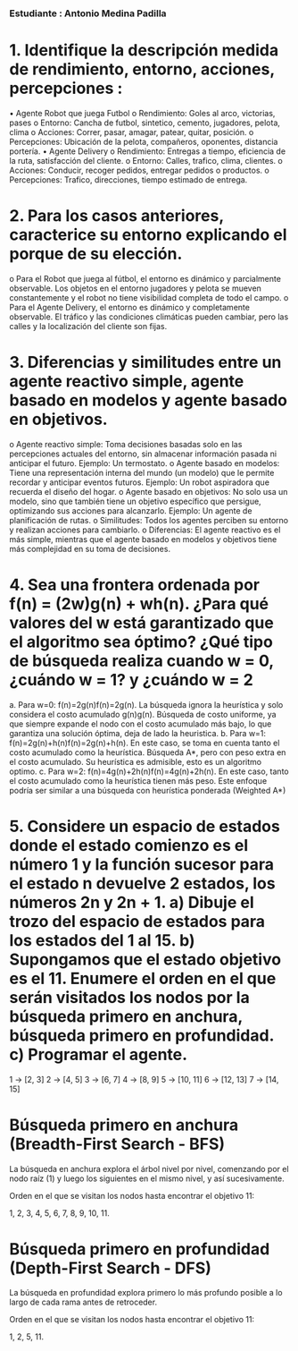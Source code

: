 ### Estudiante : Antonio Medina Padilla

# 1.	Identifique la descripción medida de rendimiento, entorno, acciones, percepciones : 
•	Agente Robot que juega Futbol
o	Rendimiento: Goles al arco, victorias, pases
o	Entorno: Cancha de futbol, sintetico, cemento, jugadores, pelota, clima
o	Acciones: Correr, pasar, amagar, patear, quitar, posición.
o	Percepciones: Ubicación de la pelota, compañeros, oponentes, distancia portería.
•	Agente Delivery
o	Rendimiento: Entregas a tiempo, eficiencia de la ruta, satisfacción del cliente.
o	Entorno: Calles, trafico, clima, clientes.
o	Acciones: Conducir, recoger pedidos, entregar pedidos o productos.
o	Percepciones: Trafico, direcciones, tiempo estimado de entrega.
# 2.	Para los casos anteriores, caracterice su entorno explicando el porque de su elección. 
o	Para el Robot que juega al fútbol, el entorno es dinámico y parcialmente observable. Los objetos en el entorno jugadores y pelota se mueven constantemente y el robot no tiene visibilidad completa de todo el campo.
o	Para el Agente Delivery, el entorno es dinámico y completamente observable. El tráfico y las condiciones climáticas pueden cambiar, pero las calles y la localización del cliente son fijas.
# 3.	 Diferencias y similitudes entre un agente reactivo simple, agente basado en modelos y agente basado en objetivos. 
o	Agente reactivo simple: Toma decisiones basadas solo en las percepciones actuales del entorno, sin almacenar información pasada ni anticipar el futuro. Ejemplo: Un termostato.
o	Agente basado en modelos: Tiene una representación interna del mundo (un modelo) que le permite recordar y anticipar eventos futuros. Ejemplo: Un robot aspiradora que recuerda el diseño del hogar.
o	Agente basado en objetivos: No solo usa un modelo, sino que también tiene un objetivo específico que persigue, optimizando sus acciones para alcanzarlo. Ejemplo: Un agente de planificación de rutas.
o	Similitudes: Todos los agentes perciben su entorno y realizan acciones para cambiarlo.
o	Diferencias: El agente reactivo es el más simple, mientras que el agente basado en modelos y objetivos tiene más complejidad en su toma de decisiones.
# 4.	Sea una frontera ordenada por f(n) = (2w)g(n) + wh(n). ¿Para qué valores del w está garantizado que el algoritmo sea óptimo? ¿Qué tipo de búsqueda realiza cuando w = 0, ¿cuándo w = 1? y ¿cuándo w = 2 
a.	Para w=0:
f(n)=2g(n)f(n)=2g(n). La búsqueda ignora la heurística y solo considera el costo acumulado g(n)g(n).
Búsqueda de costo uniforme, ya que siempre expande el nodo con el costo acumulado más bajo, lo que garantiza una solución óptima, deja de lado la heuristica.
b.	Para w=1:
f(n)=2g(n)+h(n)f(n)=2g(n)+h(n). En este caso, se toma en cuenta tanto el costo acumulado como la heurística.
Búsqueda A*, pero con peso extra en el costo acumulado. Su heurística es admisible, esto es un algoritmo optimo.
c.	Para w=2:
f(n)=4g(n)+2h(n)f(n)=4g(n)+2h(n). En este caso, tanto el costo acumulado como la heurística tienen más peso.
Este enfoque podría ser similar a una búsqueda con heurística ponderada (Weighted A*)


# 5. Considere un espacio de estados donde el estado comienzo es el número 1 y la función sucesor para el estado n devuelve 2 estados, los números 2n y 2n + 1. a) Dibuje el trozo del espacio de estados para los estados del 1 al 15. b) Supongamos que el estado objetivo es el 11. Enumere el orden en el que serán visitados los nodos por la búsqueda primero en anchura, búsqueda primero en profundidad. c) Programar el agente.

1 -> [2, 3]
2 -> [4, 5]
3 -> [6, 7]
4 -> [8, 9]
5 -> [10, 11]
6 -> [12, 13]
7 -> [14, 15]

# Búsqueda primero en anchura (Breadth-First Search - BFS)

La búsqueda en anchura explora el árbol nivel por nivel, comenzando por el nodo raíz (1) y luego los siguientes en el mismo nivel, y así sucesivamente.

Orden en el que se visitan los nodos hasta encontrar el objetivo 11:

1, 2, 3, 4, 5, 6, 7, 8, 9, 10, 11.
# Búsqueda primero en profundidad (Depth-First Search - DFS)

La búsqueda en profundidad explora primero lo más profundo posible a lo largo de cada rama antes de retroceder.

Orden en el que se visitan los nodos hasta encontrar el objetivo 11:

1, 2, 5, 11.
